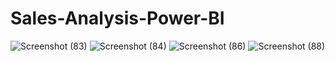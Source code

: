 # Sales-Analysis-Power-BI
![Screenshot (83)](https://github.com/user-attachments/assets/54a51244-c639-4939-8dfd-d053c497746c)
![Screenshot (84)](https://github.com/user-attachments/assets/edd53c8d-095a-4584-80db-fdd37c40a617)
![Screenshot (86)](https://github.com/user-attachments/assets/81d214ab-9e8c-46cf-b400-285e64016200)
![Screenshot (88)](https://github.com/user-attachments/assets/d00b2f65-8959-4ada-9aea-bec61ca76f62)


